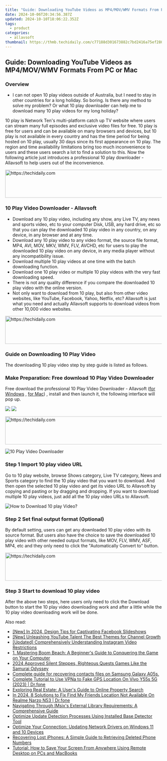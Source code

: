 ```yaml
---
title: "Guide: Downloading YouTube Videos as MP4/MOV/WMV Formats From PC or Mac"
date: 2024-10-06T20:34:56.387Z
updated: 2024-10-10T18:06:22.352Z
tags:
  - product
categories:
  - allavsoft
thumbnail: https://thmb.techidaily.com/c77188d301673882c7bd2416a75ef28040661515c1abbd2e8895dbfc72318af4.jpg
---
```


## Guide: Downloading YouTube Videos as MP4/MOV/WMV Formats From PC or Mac

### Overview

* I can not open 10 play videos outside of Australia, but I need to stay in other countries for a long holiday. So boring. Is there any method to solve my problem? Or what 10 play downloader can help me to download many 10 play videos for my long holiday?

10 play is Network Ten's multi-platform catch up TV website where users can stream many full episodes and exclusive video files for free. 10 play is free for users and can be available on many browsers and devices, but 10 play is not available in every country and has the time period for being hosted on 10 play, usually 30 days since its first appearance on 10 play. The region and time availability limitations bring too much inconvenience to users and these users search a lot to find a solution to this. Now the following article just introduces a professional 10 play downloader - Allavsoft to help users out of the inconvenience.

<!-- affiliate ads begin -->
<a href="https://appsumo.8odi.net/c/5597632/2043639/7443" target="_top" id="2043639">
  <img src="//a.impactradius-go.com/display-ad/7443-2043639" border="0" alt="https://techidaily.com" width="728" height="90"/>
</a>
<img height="0" width="0" src="https://appsumo.8odi.net/i/5597632/2043639/7443" style="position:absolute;visibility:hidden;" border="0" />
<!-- affiliate ads end -->

### 10 Play Video Downloader - Allavsoft

* Download any 10 play video, including any show, any Live TV, any news and sports video, etc to your computer Disk, USB, any hard drive, etc so that you can play the downloaded 10 play video in any country, on any device, in any browser and at any time.
* Download any 10 play video to any video format, the source file format, MP4, AVI, MOV, MKV, WMV, FLV, AVCHD, etc for users to play the downloaded 10 play video on any device, in any media player without any incompatibility issue.
* Download multiple 10 play videos at one time with the batch downloading function.
* Download one 10 play video or multiple 10 play videos with the very fast downloading speed.
* There is not any quality difference if you compare the downloaded 10 play video with the online version.
* Not only want to download from 10 play, but also from other video websites, like YouTube, Facebook, Yahoo, Netflix, etc? Allavsoft is just what you need and actually Allavsoft supports to download videos from other 10,000 video websites.

<!-- affiliate ads begin -->
<a href="https://imp.i357552.net/c/5597632/1001446/11832" target="_top" id="1001446">
  <img src="//a.impactradius-go.com/display-ad/11832-1001446" border="0" alt="https://techidaily.com" width="728" height="90"/>
</a>
<img height="0" width="0" src="https://imp.i357552.net/i/5597632/1001446/11832" style="position:absolute;visibility:hidden;" border="0" />
<!-- affiliate ads end -->

### Guide on Downloading 10 Play Video

The downloading 10 play video step by step guide is listed as follows.

### Make Preparation: Free download 10 Play Video Downloader

Free download the professional 10 Play Video Downloader - Allavsoft ([for Windows](https://tools.techidaily.com/allavsoft/products/) , [for Mac](https://tools.techidaily.com/allavsoft/products/)) , install and then launch it, the following interface will pop up.

[![](https://www.allavsoft.com/how-to/../images/how-to/free-download-win.jpg)](https://tools.techidaily.com/allavsoft/products/) [![](https://www.allavsoft.com/how-to/../images/how-to/free-download-mac.jpg)](https://tools.techidaily.com/allavsoft/products/)

<!-- affiliate ads begin -->
<a href="https://laganoo.pxf.io/c/5597632/1528688/16446" target="_top" id="1528688">
  <img src="//a.impactradius-go.com/display-ad/16446-1528688" border="0" alt="https://techidaily.com" width="728" height="90"/>
</a>
<img height="0" width="0" src="https://laganoo.pxf.io/i/5597632/1528688/16446" style="position:absolute;visibility:hidden;" border="0" />
<!-- affiliate ads end -->

![10 Play Video Downloader](https://www.allavsoft.com/how-to/../images/allavsoft/screen-shot-600.jpg)

### Step 1 Import 10 play video URL

Go to 10 play website, browse Shows category, Live TV category, News and Sports category to find the 10 play video that you want to download. And then open the selected 10 play video and get its video URL to Allavsoft by copying and pasting or by dragging and dropping. If you want to download multiple 10 play videos, just add all the 10 play video URLs to Allavsoft.

![How to Download 10 play Video?](https://www.allavsoft.com/how-to/../images/how-to/download-rtmp-video/download-rtmp-video.jpg)

### Step 2 Set final output format (Optional)

By default setting, users can get any downloaded 10 play video with its source format. But users also have the choice to save the downloaded 10 play video with other needed output formats, like MOV, FLV, WMV, ASF, MP4, etc and they only need to click the "Automatically Convert to" button.

<!-- affiliate ads begin -->
<a href="https://aligracehair.sjv.io/c/5597632/2012434/19272" target="_top" id="2012434">
  <img src="//a.impactradius-go.com/display-ad/19272-2012434" border="0" alt="https://techidaily.com" width="728" height="90"/>
</a>
<img height="0" width="0" src="https://aligracehair.sjv.io/i/5597632/2012434/19272" style="position:absolute;visibility:hidden;" border="0" />
<!-- affiliate ads end -->

### Step 3 Start to download 10 play video

After the above two steps, here users only need to click the Download button to start the 10 play video downloading work and after a little while the 10 play video downloading work will be done.

<ins class="adsbygoogle"
     style="display:block"
     data-ad-format="autorelaxed"
     data-ad-client="ca-pub-7571918770474297"
     data-ad-slot="1223367746"></ins>

<ins class="adsbygoogle"
     style="display:block"
     data-ad-client="ca-pub-7571918770474297"
     data-ad-slot="8358498916"
     data-ad-format="auto"
     data-full-width-responsive="true"></ins>

<span class="atpl-alsoreadstyle">Also read:</span>
<div><ul>
<li><a href="https://facebook-video-files.techidaily.com/new-in-2024-design-tips-for-captivating-facebook-slideshows/"><u>[New] In 2024, Design Tips for Captivating Facebook Slideshows</u></a></li>
<li><a href="https://facebook-record-videos.techidaily.com/new-unleashing-youtube-talent-the-best-themes-for-channel-growth/"><u>[New] Unleashing YouTube Talent The Best Themes for Channel Growth</u></a></li>
<li><a href="https://instagram-videos.techidaily.com/updated-comprehensively-understanding-instagram-video-restrictions/"><u>[Updated] Comprehensively Understanding Instagram Video Restrictions</u></a></li>
<li><a href="https://fox-useful.techidaily.com/1-mastering-boom-beach-a-beginners-guide-to-conquering-the-game-on-your-computer/"><u>1. Mastering Boom Beach: A Beginner's Guide to Conquering the Game on Your Computer</u></a></li>
<li><a href="https://screen-mirroring-recording.techidaily.com/2024-approved-silent-steppes-righteous-quests-games-like-the-samurai-odyssey/"><u>2024 Approved Silent Steppes, Righteous Quests Games Like the Samurai Odyssey</u></a></li>
<li><a href="https://phone-solutions.techidaily.com/complete-guide-for-recovering-contacts-files-on-samsung-galaxy-a05s-by-fonelab-android-recover-contacts/"><u>Complete guide for recovering contacts files on Samsung Galaxy A05s.</u></a></li>
<li><a href="https://fake-location.techidaily.com/complete-tutorial-to-use-vpna-to-fake-gps-location-on-vivo-y55s-5g-2023-drfone-by-drfone-virtual-android/"><u>Complete Tutorial to Use VPNa to Fake GPS Location On Vivo Y55s 5G (2023) | Dr.fone</u></a></li>
<li><a href="https://fox-useful.techidaily.com/exploring-real-estate-a-users-guide-to-online-property-search/"><u>Exploring Real Estate: A User's Guide to Online Property Search</u></a></li>
<li><a href="https://change-location.techidaily.com/in-2024-8-solutions-to-fix-find-my-friends-location-not-available-on-realme-narzo-n53-drfone-by-drfone-virtual-android/"><u>In 2024, 8 Solutions to Fix Find My Friends Location Not Available On Realme Narzo N53 | Dr.fone</u></a></li>
<li><a href="https://fox-useful.techidaily.com/navigating-through-imsixs-external-library-requirements-a-comprehensive-guide/"><u>Navigating Through IMsix's External Library Requirements: A Comprehensive Guide</u></a></li>
<li><a href="https://fox-useful.techidaily.com/optimize-update-detection-processes-using-installed-base-detector-tool/"><u>Optimize Update Detection Processes Using Installed Base Detector Tool</u></a></li>
<li><a href="https://win-amazing.techidaily.com/optimize-your-connection-updating-network-drivers-on-windows-11-and-10-devices/"><u>Optimize Your Connection: Updating Network Drivers on Windows 11 and 10 Devices</u></a></li>
<li><a href="https://fox-useful.techidaily.com/recovering-lost-iphones-a-simple-guide-to-retrieving-deleted-phone-numbers/"><u>Recovering Lost iPhones: A Simple Guide to Retrieving Deleted Phone Numbers</u></a></li>
<li><a href="https://fox-useful.techidaily.com/tutorial-how-to-save-your-screen-from-anywhere-using-remote-desktop-on-pcs-and-macbooks/"><u>Tutorial: How to Save Your Screen From Anywhere Using Remote Desktop on PCs and MacBooks</u></a></li>
</ul></div>

